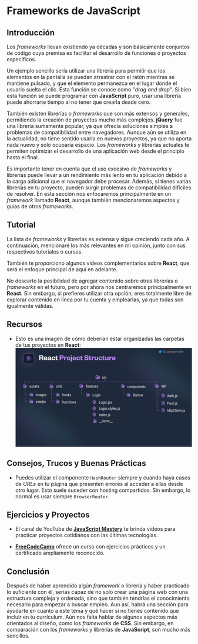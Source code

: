 # Frameworks de JavaScript

## Introducción

Los _frameworks_ llevan existiendo ya décadas y son básicamente conjuntos de código cuya premisa es facilitar el desarrollo de funciones o proyectos específicos.

Un ejemplo sencillo sería utilizar una librería para permitir que los elementos en la pantalla se puedan arrastrar con el ratón mientras se mantiene pulsado, y que el elemento permanezca en el lugar donde el usuario suelta el clic. Esta función se conoce como "_drag and drop_". Si bien esta función se puede programar con **JavaScript** puro, usar una librería puede ahorrarte tiempo al no tener que crearla desde cero.

También existen librerías o _frameworks_ que son más extensos y generales, permitiendo la creación de proyectos mucho más complejos. **jQuery** fue una librería sumamente popular, ya que ofrecía soluciones simples a problemas de compatibilidad entre navegadores. Aunque aún se utiliza en la actualidad, no tiene sentido usarla en nuevos proyectos, ya que no aporta nada nuevo y solo ocuparía espacio. Los _frameworks_ y librerías actuales te permiten optimizar el desarrollo de una aplicación web desde el principio hasta el final.

Es importante tener en cuenta que el uso excesivo de _frameworks_ y librerías puede llevar a un rendimiento más lento en tu aplicación debido a la carga adicional que el navegador debe procesar. Además, si tienes varias librerías en tu proyecto, pueden surgir problemas de compatibilidad difíciles de resolver. En esta sección nos enfocaremos principalmente en un _framework_ llamado **React**, aunque también mencionaremos aspectos y guías de otros _frameworks_.

## Tutorial

La lista de _frameworks_ y librerías es extensa y sigue creciendo cada año. A continuación, mencionaré los más relevantes en mi opinión, junto con sus respectivos tutoriales o cursos.

<!-- [Lista de Frameworks] -->

También te proporciono algunos videos complementarios sobre **React**, que será el enfoque principal de aquí en adelante.

<!-- [Lista de videos sobre React] -->

No descarto la posibilidad de agregar contenido sobre otras librerías o _frameworks_ en el futuro, pero por ahora nos centraremos principalmente en **React**. Sin embargo, si prefieres utilizar otra opción, eres totalmente libre de explorar contenido en línea por tu cuenta y emplearlas, ya que todas son igualmente válidas.

## Recursos

-   Esto es una imagen de cómo deberían estar organizadas las carpetas de tus proyectos en **React**:
    **![Estructura de Proyectos con React](./assets/React%20SRC.jpg)**

## Consejos, Trucos y Buenas Prácticas

-   Puedes utilizar el componente `HashRouter` siempre y cuando haya casos de _URLs_ en tu página que presenten errores al acceder a ellas desde otro lugar. Esto suele suceder con hosting compartidos. Sin embargo, lo normal es usar siempre `BrowserRouter`.

## Ejercicios y Proyectos

-   El canal de YouTube de **[JavaScript Mastery](https://www.youtube.com/@javascriptmastery)** te brinda videos para practicar proyectos cotidianos con las últimas tecnologías.

-   **[FreeCodeCamp](https://www.freecodecamp.org/learn/front-end-development-libraries/)** ofrece un curso con ejercicios prácticos y un certificado ampliamente reconocido.

## Conclusión

Después de haber aprendido algún _framework_ o librería y haber practicado lo suficiente con él, serías capaz de no solo crear una página web con una estructura compleja y ordenada, sino que también tendrías el conocimiento necesario para empezar a buscar empleo. Aun así, habrá una sección para ayudarte en cuanto a este tema y qué hacer si no tienes contenido que incluir en tu currículum. Aún nos falta hablar de algunos aspectos más orientados al diseño, como los _frameworks_ de **CSS**. Sin embargo, en comparación con los _frameworks_ y librerías de **JavaScript**, son mucho más sencillos.
